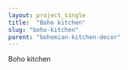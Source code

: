 ```yaml
---
layout: project_single
title:  "Boho kitchen"
slug: "boho-kitchen"
parent: "bohemian-kitchen-decor"
---
```

Boho kitchen